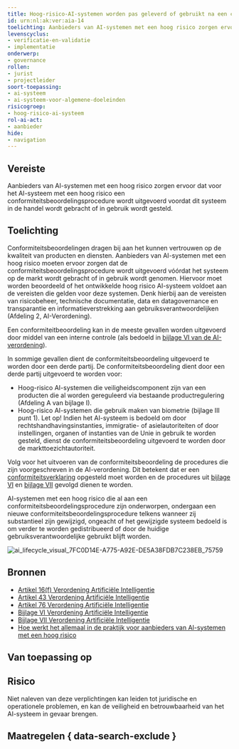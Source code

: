 ```yaml
---
title: Hoog-risico-AI-systemen worden pas geleverd of gebruikt na een conformiteitsbeoordelingsprocedure
id: urn:nl:ak:ver:aia-14
toelichting: Aanbieders van AI-systemen met een hoog risico zorgen ervoor dat voor het AI-systeem met een hoog risico een conformiteitsbeoordelingsprocedure wordt uitgevoerd, voordat dit systeem in de handel wordt gebracht of in gebruik wordt gesteld.
levenscyclus:
- verificatie-en-validatie
- implementatie
onderwerp:
- governance
rollen:
- jurist
- projectleider
soort-toepassing:
- ai-systeem
- ai-systeem-voor-algemene-doeleinden
risicogroep:
- hoog-risico-ai-systeem
rol-ai-act:
- aanbieder
hide:
- navigation
---
```


<!-- tags -->
## Vereiste

Aanbieders van AI-systemen met een hoog risico zorgen ervoor dat voor het AI-systeem met een hoog risico een conformiteitsbeoordelingsprocedure wordt uitgevoerd voordat dit systeem in de handel wordt gebracht of in gebruik wordt gesteld.

## Toelichting

Conformiteitsbeoordelingen dragen bij aan het kunnen vertrouwen op de kwaliteit van producten en diensten. Aanbieders van AI-systemen met een hoog risico moeten ervoor zorgen dat de conformiteitsbeoordelingsprocedure wordt uitgevoerd vóórdat het systeem op de markt wordt gebracht of in gebruik wordt genomen. Hiervoor moet worden beoordeeld of het ontwikkelde hoog risico AI-systeem voldoet aan de vereisten die gelden voor deze systemen. Denk hierbij aan de vereisten van risicobeheer, technische documentatie, data en datagovernance en transparantie en informatieverstrekking aan gebruiksverantwoordelijken (Afdeling 2, AI-Verordening).  

Een conformiteitbeoordeling kan in de meeste gevallen worden uitgevoerd door middel van een interne controle (als bedoeld in [bijlage VI van de AI-verordening](https://eur-lex.europa.eu/legal-content/NL/TXT/HTML/?uri=OJ:L_202401689#anx_VI)).

In sommige gevallen dient de conformiteitsbeoordeling uitgevoerd te worden door een derde partij. De conformiteitsbeoordeling dient door een derde partij uitgevoerd te worden voor:

- Hoog-risico AI-systemen die veiligheidscomponent zijn van een producten die al worden gereguleerd via bestaande productregulering (Afdeling A van bijlage I).
- Hoog-risico AI-systemen die gebruik maken van biometrie (bijlage III punt 1). Let op! Indien het AI-systeem is bedoeld om door rechtshandhavingsinstanties, immigratie- of asielautoriteiten of door instellingen, organen of instanties van de Unie in gebruik te worden gesteld, dienst de conformiteitsbeoordeling uitgevoerd te worden door de markttoezichtautoriteit.

Volg voor het uitvoeren van de conformiteitsbeoordeling de procedures die zijn voorgeschreven in de AI-verordening. Dit betekent dat er een [conformiteitsverklaring](aia-15-eu-conformiteitsverklaring.md) opgesteld moet worden en de procedures uit [bijlage VI](https://eur-lex.europa.eu/legal-content/NL/TXT/HTML/?uri=OJ:L_202401689#anx_VI) en [bijlage VII](https://eur-lex.europa.eu/legal-content/NL/TXT/HTML/?uri=OJ:L_202401689#anx_VII) gevolgd dienen te worden. 

AI-systemen met een hoog risico die al aan een conformiteitsbeoordelingsprocedure zijn onderworpen, ondergaan een nieuwe conformiteitsbeoordelingsprocedure telkens wanneer zij substantieel zijn gewijzigd, ongeacht of het gewijzigde systeem bedoeld is om verder te worden gedistribueerd of door de huidige gebruiksverantwoordelijke gebruikt blijft worden.

![ai_lifecycle_visual_7FC0D14E-A775-A92E-DE5A38FDB7C238EB_75759](https://github.com/user-attachments/assets/47996f0e-d769-4ac5-a504-db12da4d1e21)


## Bronnen

- [Artikel 16(f) Verordening Artificiële Intelligentie](https://eur-lex.europa.eu/legal-content/NL/TXT/HTML/?uri=OJ:L_202401689#d1e3823-1-1)
- [Artikel 43 Verordening Artificiële Intelligentie](https://eur-lex.europa.eu/legal-content/NL/TXT/HTML/?uri=OJ:L_202401689#d1e5074-1-1)
- [Artikel 76 Verordening Artificiële Intelligentie](https://eur-lex.europa.eu/legal-content/NL/TXT/PDF/?uri=OJ:L_202401689)
- [Bijlage VI Verordening Artificiële Intelligentie](https://eur-lex.europa.eu/legal-content/NL/TXT/HTML/?uri=OJ:L_202401689#d1e38-133-1)
- [Bijlage VII Verordening Artificiële Intelligentie](https://eur-lex.europa.eu/legal-content/NL/TXT/HTML/?uri=OJ:L_202401689#d1e38-134-1)
- [Hoe werkt het allemaal in de praktijk voor aanbieders van AI-systemen met een hoog risico](https://digital-strategy.ec.europa.eu/nl/policies/regulatory-framework-ai)

## Van toepassing op 
<!-- tags-ai-act -->

## Risico

Niet naleven van deze verplichtingen kan leiden tot juridische en operationele problemen, en kan de veiligheid en betrouwbaarheid van het AI-systeem in gevaar brengen.

## Maatregelen { data-search-exclude }

<!-- list_maatregelen vereiste/aia-14-conformiteitsbeoordeling no-search no-onderwerp no-rol no-levenscyclus -->
